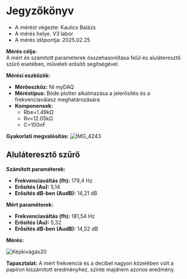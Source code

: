 # Jegyzőkönyv

- A mérést végezte: Kaulics Balázs
- A mérés helye. V3 labor
- A mérés időpontja: 2025.02.25

**Mérés célja:**  
A mért és számított paraméterek összehasonlítása felül és aluláteresztő szűrő esetében, műveleti erősítő segítségével.

**Mérési eszközök:**
- **Mérőeszköz:** NI myDAQ
- **Méréstípus:** Bóde plotter alkalmazása a jelerősítés és a frekvenciaválasz meghatározására
- **Komponensek:**
  - Rbe=1.49kΩ
  - Rv=12.05kΩ
  - C=100nF

**Gyakorlati megvalósítás:**
![IMG_4243](https://github.com/user-attachments/assets/593e15e1-60fb-426e-8851-5d8871ecd9b9)



## Aluláteresztő szűrő

**Számított paraméterek:**
- **Frekvenciaváltás (fh):** 179,4 Hz
- **Erősítés (Au):** 5,14
- **Erősítés dB-ben (AudB):** 14,21 dB

**Mért paraméterek:**
- **Frekvenciaváltás (fh):** 181,54 Hz
- **Erősítés (Au):** 5,32
- **Erősítés dB-ben (AudB):** 14,52 dB

**Mérés:**

![Képkivágás20](https://github.com/user-attachments/assets/8da0120d-bf9f-4c34-8c98-c8acad9989fe)


**Tapasztalat:**
A mért frekvencia és a decibel nagyon közelében volt a papíron kiszámított eredményhez, szinte majdnem azonos eredmény.

